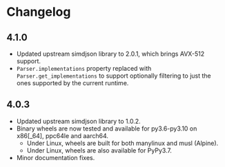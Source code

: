 # Changelog

## 4.1.0

- Updated upstream simdjson library to 2.0.1, which brings AVX-512 support.
- `Parser.implementations` property replaced with `Parser.get_implementations`
  to support optionally filtering to just the ones supported by the current
  runtime.

## 4.0.3

- Updated upstream simdjson library to 1.0.2.
- Binary wheels are now tested and available for py3.6-py3.10 on x86[_64],
  ppc64le and aarch64.
  - Under Linux, wheels are built for both manylinux and musl (Alpine).
  - Under Linux, wheels are also available for PyPy3.7.
- Minor documentation fixes.
